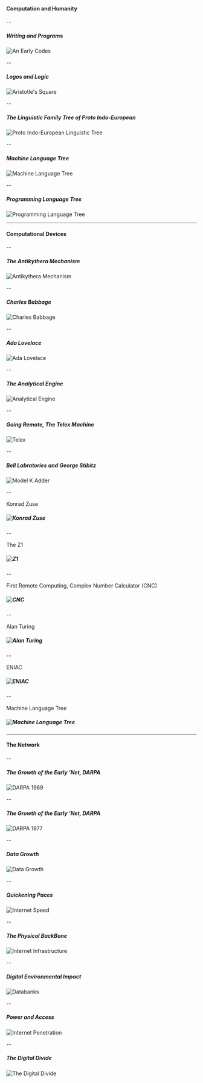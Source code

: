 #### Computation and Humanity

--

##### Writing and Programs

![An Early Codex](https://s3.amazonaws.com/aws-website-static-dt9ue/presentations/digital/computer-history/codex.jpg)


--

##### Logos and Logic

![Aristotle's Square](https://s3.amazonaws.com/aws-website-static-dt9ue/presentations/digital/computer-history/logic-square.jpg)

--

##### The Linguistic Family Tree of Proto Indo-European

![Proto Indo-European Linguistic Tree](https://s3.amazonaws.com/aws-website-static-dt9ue/presentations/digital/computer-history/tree-lang.jpg)

--

##### Machine Language Tree

![Machine Language Tree](https://s3.amazonaws.com/aws-website-static-dt9ue/presentations/digital/computer-history/tree-code.gif)

--

##### Programming Language Tree

![Programming Language Tree](https://s3.amazonaws.com/aws-website-static-dt9ue/presentations/digital/computer-history/tree-code-2.jpg)

---

#### Computational Devices

--

##### The Antikythera Mechanism

![Antikythera Mechanism](https://s3.amazonaws.com/aws-website-static-dt9ue/presentations/digital/computer-history/antikythera.gif)

--

##### Charles Babbage

![Charles Babbage](https://s3.amazonaws.com/aws-website-static-dt9ue/presentations/digital/computer-history/babbage.jpg)

--

##### Ada Lovelace

![Ada Lovelace](https://s3.amazonaws.com/aws-website-static-dt9ue/presentations/digital/computer-history/ada.jpg)

--

##### The Analytical Engine

![Analytical Engine](https://s3.amazonaws.com/aws-website-static-dt9ue/presentations/digital/computer-history/engine.jpg)

--

##### Going Remote, The Telex Machine

![Telex](https://s3.amazonaws.com/aws-website-static-dt9ue/presentations/digital/computer-history/telex.jpg)

--

##### Bell Labratories and George Stibitz

![Model K Adder](https://s3.amazonaws.com/aws-website-static-dt9ue/presentations/digital/computer-history/stibitz.jpeg)

--

Konrad Zuse

##### ![Konrad Zuse](https://s3.amazonaws.com/aws-website-static-dt9ue/presentations/digital/computer-history/zuse.jpg)

--

The Z1

##### ![Z1](https://s3.amazonaws.com/aws-website-static-dt9ue/presentations/digital/computer-history/z1.jpg)

--

First Remote Computing, Complex Number Calculator (CNC)

##### ![CNC](https://s3.amazonaws.com/aws-website-static-dt9ue/presentations/digital/computer-history/cnc.jpg)

--

Alan Turing

##### ![Alan Turing](https://s3.amazonaws.com/aws-website-static-dt9ue/presentations/digital/computer-history/turing.jpg)

--

ENIAC

##### ![ENIAC](https://s3.amazonaws.com/aws-website-static-dt9ue/presentations/digital/computer-history/eniac.jpg)

--

Machine Language Tree

##### ![Machine Language Tree](https://s3.amazonaws.com/aws-website-static-dt9ue/presentations/digital/computer-history/tree-code.gif)

---

#### The Network

--

##### The Growth of the Early 'Net, DARPA

![DARPA 1969](https://s3.amazonaws.com/aws-website-static-dt9ue/presentations/digital/computer-history/darpa1969.jpg)

--

##### The Growth of the Early 'Net, DARPA

![DARPA 1977](https://s3.amazonaws.com/aws-website-static-dt9ue/presentations/digital/computer-history/darpa-1977.jpg)

--

##### Data Growth

![Data Growth](https://s3.amazonaws.com/aws-website-static-dt9ue/presentations/digital/computer-history/data-growth.jpg)

--

##### Quickening Paces

![Internet Speed](https://s3.amazonaws.com/aws-website-static-dt9ue/presentations/digital/computer-history/internet-growth.png)

--

##### The Physical BackBone

![Internet Infrastructure](https://s3.amazonaws.com/aws-website-static-dt9ue/presentations/digital/computer-history/internet-infrastructure.jpg)

--

##### Digital Environmental Impact

![Databanks](https://s3.amazonaws.com/aws-website-static-dt9ue/presentations/digital/computer-history/databanks.jpg)

--

##### Power and Access

![Internet Penetration](https://s3.amazonaws.com/aws-website-static-dt9ue/presentations/digital/computer-history/internet-penetration.png)

--

##### The Digital Divide

![The Digital Divide](https://s3.amazonaws.com/aws-website-static-dt9ue/presentations/digital/computer-history/digital-divide.png)
